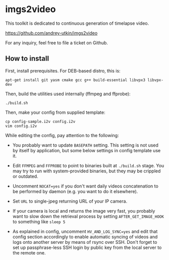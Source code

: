 # imgs2video

This toolkit is dedicated to continuous generation of timelapse video.

https://github.com/andrey-utkin/imgs2video

For any inquiry, feel free to file a ticket on Github.

## How to install

First, install prerequisites. For DEB-based distro, this is:

```
apt-get install git yasm cmake gcc g++ build-essential libvpx3 libvpx-dev
```

Then, build the utilities used internally (ffmpeg and ffprobe):

```
./build.sh
```

Then, make your config from supplied template:

```
cp config-sample.i2v config.i2v
vim config.i2v
```

While editing the config, pay attention to the following:

* You probably want to update `BASEPATH` setting. This setting is not used by itself by application, but some below settings in config template use it.

* Edit `FFMPEG` and `FFPROBE` to point to binaries built at `./build.sh` stage. You may try to run with system-provided binaries, but they may be crippled or outdated.

* Uncomment `NOCAT=yes` if you don't want daily videos concatenation to be performed by daemon (e.g. you want to do it elsewhere).

* Set `URL` to single-jpeg returning URL of your IP camera.

* If your camera is local and returns the image very fast, you probably want to slow down the retrieval process by setting `AFTER_GET_IMAGE_HOOK` to something like `sleep 5`

* As explained in config, uncomment `HV_AND_LOG_SYNC=yes` and edit that config section accordingly to enable automatic syncing of videos and logs onto another server by means of rsync over SSH. Don't forget to set up passphrase-less SSH login by public key from the local server to the remote one.
